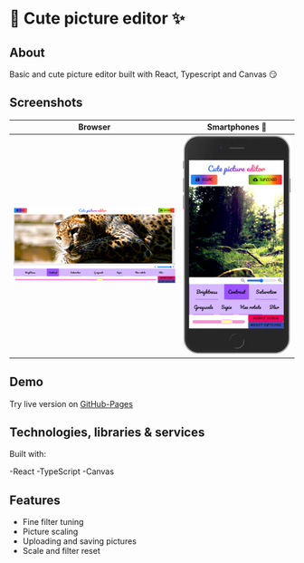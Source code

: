# 🎨 Cute picture editor ✨

## About
Basic and cute picture editor built with React, Typescript and Canvas 😏

## Screenshots
 **Browser** | **Smartphones 📱**
 --- | ---
![](./screenshots/screenshotMain.png) | ![](./screenshots/screenshotMainMobile.png)

## Demo

Try live version on [GitHub-Pages](https://foxcaulfield.github.io/cute-picture-editor/)

## Technologies, libraries & services

Built with:

-React
-TypeScript
-Canvas

## Features

- Fine filter tuning
- Picture scaling
- Uploading and saving pictures
- Scale and filter reset
